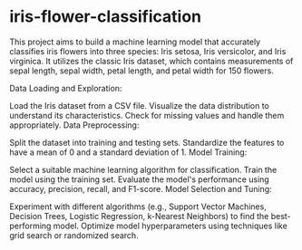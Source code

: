 # iris-flower-classification

This project aims to build a machine learning model that accurately classifies iris flowers into three species: Iris setosa, Iris versicolor, and Iris virginica. It utilizes the classic Iris dataset, which contains measurements of sepal length, sepal width, petal length, and petal width for 150 flowers.


Data Loading and Exploration:

Load the Iris dataset from a CSV file.
Visualize the data distribution to understand its characteristics.
Check for missing values and handle them appropriately.
Data Preprocessing:

Split the dataset into training and testing sets.
Standardize the features to have a mean of 0 and a standard deviation of 1.
Model Training:

Select a suitable machine learning algorithm for classification.
Train the model using the training set.
Evaluate the model's performance using accuracy, precision, recall, and F1-score.
Model Selection and Tuning:

Experiment with different algorithms (e.g., Support Vector Machines, Decision Trees, Logistic Regression, k-Nearest Neighbors) to find the best-performing model.
Optimize model hyperparameters using techniques like grid search or randomized search.
